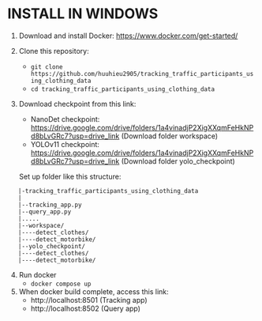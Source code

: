 # INSTALL IN WINDOWS
1. Download and install Docker: https://www.docker.com/get-started/
2. Clone this repository:
   - `git clone https://github.com/huuhieu2905/tracking_traffic_participants_using_clothing_data`
   - `cd tracking_traffic_participants_using_clothing_data`
3. Download checkpoint from this link:
   - NanoDet checkpoint: https://drive.google.com/drive/folders/1a4vinadjP2XigXXqmFeHkNPd8bLvGRc7?usp=drive_link (Download folder workspace)
   - YOLOv11 checkpoint: https://drive.google.com/drive/folders/1a4vinadjP2XigXXqmFeHkNPd8bLvGRc7?usp=drive_link (Download folder yolo_checkpoint)

   Set up folder like this structure:
```
   |-tracking_traffic_participants_using_clothing_data
   |
   |--tracking_app.py
   |--query_app.py
   |.....
   |--workspace/
   |----detect_clothes/
   |----detect_motorbike/
   |--yolo_checkpoint/
   |----detect_clothes/
   |----detect_motorbike/
```
4. Run docker
   - `docker compose up`
5. When docker build complete, access this link:
   - http://localhost:8501 (Tracking app)
   - http://localhost:8502 (Query app)
